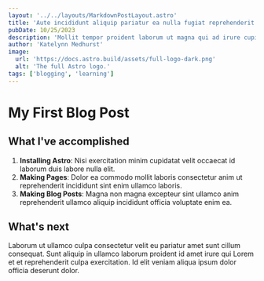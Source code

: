 ```yaml
---
layout: '../../layouts/MarkdownPostLayout.astro'
title: 'Aute incididunt aliquip pariatur ea nulla fugiat reprehenderit esse.'
pubDate: 10/25/2023
description: 'Mollit tempor proident laborum ut magna qui ad irure cupidatat in Lorem sunt.'
author: 'Katelynn Medhurst'
image:
  url: 'https://docs.astro.build/assets/full-logo-dark.png'
  alt: 'The full Astro logo.'
tags: ['blogging', 'learning']
---
```

# My First Blog Post

## What I've accomplished

1. **Installing Astro**: Nisi exercitation minim cupidatat velit occaecat id laborum duis labore nulla elit.
2. **Making Pages**: Dolor ea commodo mollit laboris consectetur anim ut reprehenderit incididunt sint enim ullamco laboris.
3. **Making Blog Posts**: Magna non magna excepteur sint ullamco anim reprehenderit ullamco aliquip incididunt officia voluptate enim ea.

## What's next

Laborum ut ullamco culpa consectetur velit eu pariatur amet sunt cillum consequat. Sunt aliquip in ullamco laborum proident id amet irure qui Lorem et et reprehenderit culpa exercitation. Id elit veniam aliqua ipsum dolor officia deserunt dolor.
